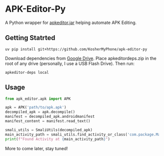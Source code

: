 # APK-Editor-Py
A Python wrapper for [apkeditor.jar](https://github.com/reandroid/apkeditor) helping automate APK Editing.

## Getting Statrted
```
uv pip install git+https://github.com/KosherMyPhone/apk-editor-py
```

Download dependencies from [Google Drive](https://drive.google.com/file/d/1lYmf_OObQOMTWA-KnXkImS9QMtFPT1JR/view?usp=sharing). 
Place apkeditordeps.zip in the root of any drive (personally, I use a USB Flash Drive). Then run:
```
apkeditor-deps local
```

## Usage

```python
from apk_editor.apk import APK

apk = APK('path/to/apk.apk')
decompiled_apk = apk.decompile()
manifest = decompiled_apk.androidmanifest
manifest_content = manifest.read_text()

smali_utils = SmaliUtils(decompiled_apk)
main_activity_path = smali_utils.find_activity_or_class('com.package.MainActivity') # Whatever class you want to find
print(f"Found Activity at {main_activity_path}")
```

More to come later, stay tuned!